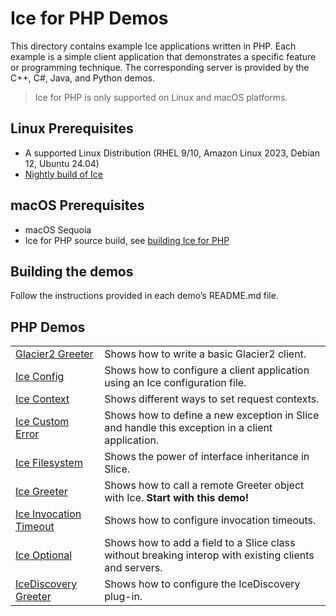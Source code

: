 # Ice for PHP Demos

This directory contains example Ice applications written in PHP. Each example is a simple client application
that demonstrates a specific feature or programming technique. The corresponding server is provided by the C++, C#,
Java, and Python demos.

> Ice for PHP is only supported on Linux and macOS platforms.

## Linux Prerequisites

- A supported Linux Distribution (RHEL 9/10, Amazon Linux 2023, Debian 12, Ubuntu 24.04)
- [Nightly build of Ice](https://github.com/zeroc-ice/ice/blob/main/NIGHTLY.md#linux)

## macOS Prerequisites

- macOS Sequoia
- Ice for PHP source build, see [building Ice for PHP](https://github.com/zeroc-ice/ice/blob/main/php/BUILDING.md)

## Building the demos

Follow the instructions provided in each demo’s README.md file.

## PHP Demos

|                                                    |                                                                                                       |
|----------------------------------------------------|-------------------------------------------------------------------------------------------------------|
| [Glacier2 Greeter](./Glacier2/greeter/)            | Shows how to write a basic Glacier2 client.                                                           |
| [Ice Config](./Ice/config/)                        | Shows how to configure a client application using an Ice configuration file.                          |
| [Ice Context](./Ice/context/)                      | Shows different ways to set request contexts.                                                         |
| [Ice Custom Error](./Ice/customError/)             | Shows how to define a new exception in Slice and handle this exception in a client application.       |
| [Ice Filesystem](./Ice/filesystem/)                | Shows the power of interface inheritance in Slice.                                                    |
| [Ice Greeter](./Ice/greeter/)                      | Shows how to call a remote Greeter object with Ice. **Start with this demo!**                         |
| [Ice Invocation Timeout](./Ice/invocationTimeout/) | Shows how to configure invocation timeouts.                                                           |
| [Ice Optional](./Ice/optional/)                    | Shows how to add a field to a Slice class without breaking interop with existing clients and servers. |
| [IceDiscovery Greeter](./IceDiscovery/greeter/)    | Shows how to configure the IceDiscovery plug-in.                                                      |
